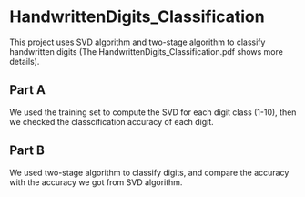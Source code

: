 # HandwrittenDigits_Classification
This project uses SVD algorithm and two-stage algorithm to classify handwritten digits (The HandwrittenDigits_Classification.pdf shows more details).

## Part A
We used the training set to compute the SVD for each digit class (1-10), then we checked the classcification accuracy of each digit. 

## Part B
We used two-stage algorithm to classify digits, and compare the accuracy with the accuracy we got from SVD algorithm. 
